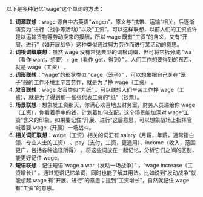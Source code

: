 以下是多种记忆“wage”这个单词的方法：
1. **词源联想**：wage 源自中古英语“wagen”，原义与“携带、运输”相关，后逐渐演变为“进行（战争等活动）”以及“工资”。可以这样联想，以前人们的工资或许是以运输货物等劳动换来的报酬，所以 wage 既有“工资”的含义，又有“开展、进行”（如开展战争）这种类似通过努力劳作而进行某活动的意思。
2. **词根词缀联想**：虽然 wage 没有常见典型的词根词缀，但可将它拆分成 “wa（看作 want，想要）+ ge（看作 get，得到）” 。人们工作想要得到的东西，就是 wage（工资） 。
3. **词形联想**：“wage”的形状类似 “cage（笼子）” ，可以想象把自己关在“笼子”般的工作环境里辛苦劳作，就是为了挣 wage（工资） 。
4. **发音联想**：wage 发音类似“为纸” 。可以联想人们辛苦工作挣 wage（工资），就是为了得到那一张张代表工资的“纸”（钞票）。
5. **场景联想**：想象发工资那天，你满心欢喜地去财务室，财务人员递给你 wage（工资），你看着手中的钱，计划着如何支配，这个场景能加深对 wage“工资”含义的印象。如果要记住“开展、进行”这层意思，可以想象战场上指挥官喊着要 wage（开展）一场战斗。
6. **相关词汇联想**：wage（工资）相关的词汇有 salary（月薪，年薪，通常指白领、专业人士的工资） 、pay（支付，工资，更通用）、income（收入，范围更广，包括各种途径所得） 。将这些词放在一起记忆，分析它们之间的区别，能更好记住 wage。
7. **短语联想**：记住短语“wage a war（发动一场战争）” ，“wage increase（工资增长）” 。通过短语记忆单词，同时也能了解其用法。比如说到“发动战争”就能想起 wage 有“开展、进行”的意思；提到“工资增长”，自然就记住 wage 有“工资”的意思。 
